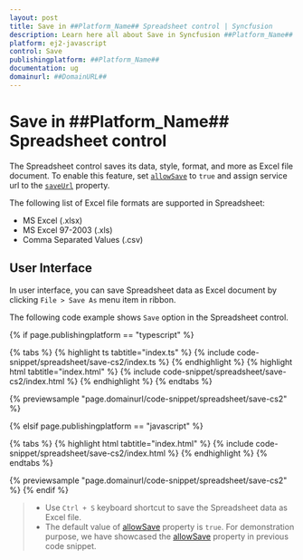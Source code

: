 ```yaml
---
layout: post
title: Save in ##Platform_Name## Spreadsheet control | Syncfusion
description: Learn here all about Save in Syncfusion ##Platform_Name## Spreadsheet control of Syncfusion Essential JS 2 and more.
platform: ej2-javascript
control: Save 
publishingplatform: ##Platform_Name##
documentation: ug
domainurl: ##DomainURL##
---
```


# Save in ##Platform_Name## Spreadsheet control

The Spreadsheet control saves its data, style, format, and more as Excel file document. To enable this feature, set [`allowSave`](../api/spreadsheet/#allowsave) to `true` and assign service url to the [`saveUrl`](../api/spreadsheet/#saveurl) property.

The following list of Excel file formats are supported in Spreadsheet:

* MS Excel (.xlsx)
* MS Excel 97-2003 (.xls)
* Comma Separated Values (.csv)

## User Interface

In user interface, you can save Spreadsheet data as Excel document by clicking `File > Save As` menu item in ribbon.

The following code example shows `Save` option in the Spreadsheet control.

{% if page.publishingplatform == "typescript" %}

 {% tabs %}
{% highlight ts tabtitle="index.ts" %}
{% include code-snippet/spreadsheet/save-cs2/index.ts %}
{% endhighlight %}
{% highlight html tabtitle="index.html" %}
{% include code-snippet/spreadsheet/save-cs2/index.html %}
{% endhighlight %}
{% endtabs %}
        
{% previewsample "page.domainurl/code-snippet/spreadsheet/save-cs2" %}

{% elsif page.publishingplatform == "javascript" %}

{% tabs %}
{% highlight html tabtitle="index.html" %}
{% include code-snippet/spreadsheet/save-cs2/index.html %}
{% endhighlight %}
{% endtabs %}

{% previewsample "page.domainurl/code-snippet/spreadsheet/save-cs2" %}
{% endif %}

> * Use `Ctrl + S` keyboard shortcut to save the Spreadsheet data as Excel file.
> * The default value of [allowSave](../api/spreadsheet/#allowsave) property is `true`. For demonstration purpose, we have showcased the [allowSave](../api/spreadsheet/#allowsave) property in previous code snippet.
